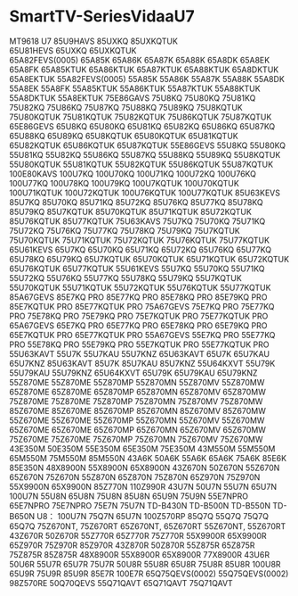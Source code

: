 # SmartTV-SeriesVidaaU7
MT9618 U7
85U9HAVS 85UXKQ 85UXKQTUK     
65U81HEVS 65UXKQ 65UXKQTUK     
65A82FEVS(0005) 65A85K 65A86K 65A87K 65A88K 65A8DK 65A8EK 65A8FK  65A85KTUK 65A86KTUK 65A87KTUK 65A88KTUK 65A8DKTUK 65A8EKTUK
55A82FEVS(0005) 55A85K 55A86K 55A87K 55A88K 55A8DK 55A8EK 55A8FK  55A85KTUK 55A86KTUK 55A87KTUK 55A88KTUK 55A8DKTUK 55A8EKTUK
75E86GAVS 75U8KQ 75U80KQ 75U81KQ 75U82KQ 75U86KQ 75U87KQ 75U88KQ 75U89KQ 75U8KQTUK 75U80KQTUK 75U81KQTUK 75U82KQTUK 75U86KQTUK 75U87KQTUK
65E86GEVS 65U8KQ 65U80KQ 65U81KQ 65U82KQ 65U86KQ 65U87KQ 65U88KQ 65U89KQ 65U8KQTUK 65U80KQTUK 65U81KQTUK 65U82KQTUK 65U86KQTUK 65U87KQTUK
55E86GEVS 55U8KQ 55U80KQ 55U81KQ 55U82KQ 55U86KQ 55U87KQ 55U88KQ 55U89KQ 55U8KQTUK 55U80KQTUK 55U81KQTUK 55U82KQTUK 55U86KQTUK 55U87KQTUK
100E80KAVS 100U7KQ 100U70KQ 100U71KQ 100U72KQ 100U76KQ 100U77KQ 100U78KQ 100U79KQ 100U7KQTUK 100U70KQTUK 100U71KQTUK 100U72KQTUK 100U76KQTUK 100U77KQTUK
85U63KEVS 85U7KQ 85U70KQ 85U71KQ 85U72KQ 85U76KQ 85U77KQ 85U78KQ 85U79KQ 85U7KQTUK 85U70KQTUK 85U71KQTUK 85U72KQTUK 85U76KQTUK 85U77KQTUK
75U63KAVS 75U7KQ 75U70KQ 75U71KQ 75U72KQ 75U76KQ 75U77KQ 75U78KQ 75U79KQ 75U7KQTUK 75U70KQTUK 75U71KQTUK 75U72KQTUK 75U76KQTUK 75U77KQTUK
65U61KEVS 65U7KQ 65U70KQ 65U71KQ 65U72KQ 65U76KQ 65U77KQ 65U78KQ 65U79KQ 65U7KQTUK 65U70KQTUK 65U71KQTUK 65U72KQTUK 65U76KQTUK 65U77KQTUK
55U61KEVS 55U7KQ 55U70KQ 55U71KQ 55U72KQ 55U76KQ 55U77KQ 55U78KQ 55U79KQ 55U7KQTUK 55U70KQTUK 55U71KQTUK 55U72KQTUK 55U76KQTUK 55U77KQTUK
85A67GEVS 85E7KQ PRO 85E77KQ PRO 85E78KQ PRO 85E79KQ PRO     85E7KQTUK PRO 85E77KQTUK PRO
75A67GEVS 75E7KQ PRO 75E77KQ PRO 75E78KQ PRO 75E79KQ PRO     75E7KQTUK PRO 75E77KQTUK PRO
65A67GEVS 65E7KQ PRO 65E77KQ PRO 65E78KQ PRO 65E79KQ PRO     65E7KQTUK PRO 65E77KQTUK PRO
55A67GEVS 55E7KQ PRO 55E77KQ PRO 55E78KQ PRO 55E79KQ PRO     55E7KQTUK PRO 55E77KQTUK PRO
55U63KAVT 55U7K 55U7KAU 55U7KNZ
65U63KAVT 65U7K 65U7KAU 65U7KNZ
85U63KAVT 85U7K 85U7KAU 85U7KNZ
55U64KXVT 55U79K 55U79KAU 55U79KNZ
65U64KXVT 65U79K 65U79KAU 65U79KNZ
55Z870ME 55Z870ME 55Z870MP 55Z870MN 55Z870MV 55Z870MW
65Z870ME 65Z870ME 65Z870MP 65Z870MN 65Z870MV 65Z870MW
75Z870ME 75Z870ME 75Z870MP 75Z870MN 75Z870MV 75Z870MW 
85Z670ME 85Z670ME 85Z670MP 85Z670MN 85Z670MV 85Z670MW
55Z670ME 55Z670ME 55Z670MP 55Z670MN 55Z670MV 55Z670MW
65Z670ME 65Z670ME 65Z670MP 65Z670MN 65Z670MV 65Z670MW
75Z670ME 75Z670ME 75Z670MP 75Z670MN 75Z670MV 75Z670MW
43E350M 50E350M 55E350M 65E350M 75E350M 43M550M 55M550M 65M550M 75M550M 85M550N 43A6K 50A6K 55A6K 65A6K 75A6K 85E6K 85E350N
48X8900N 55X8900N 65X8900N 43Z670N 50Z670N 55Z670N 65Z670N 75Z670N 55Z870N 65Z870N 75Z870N 65Z970N 75Z970N 55X9900N 65X9900N 85Z770N 110Z990R 
43U7N 50U7N 55U7N 65U7N 100U7N 55U8N 65U8N 75U8N 85U8N 65U9N 75U9N 55E7NPRO 65E7NPRO 75E7NPRO 75E7N 75U7N
TD-B430N TD-B500N TD-B550N TD-B650N
U8：
100U7N 75Q7N 65U7N 100Z570RP 85Q7Q 55Q7Q 75Q7Q 65Q7Q
75Z670NT, 75Z670RT 65Z670NT, 65Z670RT 55Z670NT, 55Z670RT
43Z670R 50Z670R 55Z770R 65Z770R 75Z770R 55X9900R 65X9900R 65Z970R 75Z970R 85Z970R 43Z870R 50Z870R 55Z875R 65Z875R 75Z875R 85Z875R 48X8900R 55X8900R 65X8900R 77X8900R
43U6R 50U6R 55U7R 65U7R 75U7R 50U8R 55U8R 65U8R 75U8R 85U8R 100U8R 65U9R 75U9R 85U9R 85E7R 100E7R
65Q75QEVS(0002)  55Q75QEVS(0002) 98Z570RE 50Q70QEVS 55Q71QAVT 65Q71QAVT 75Q71QAVT

